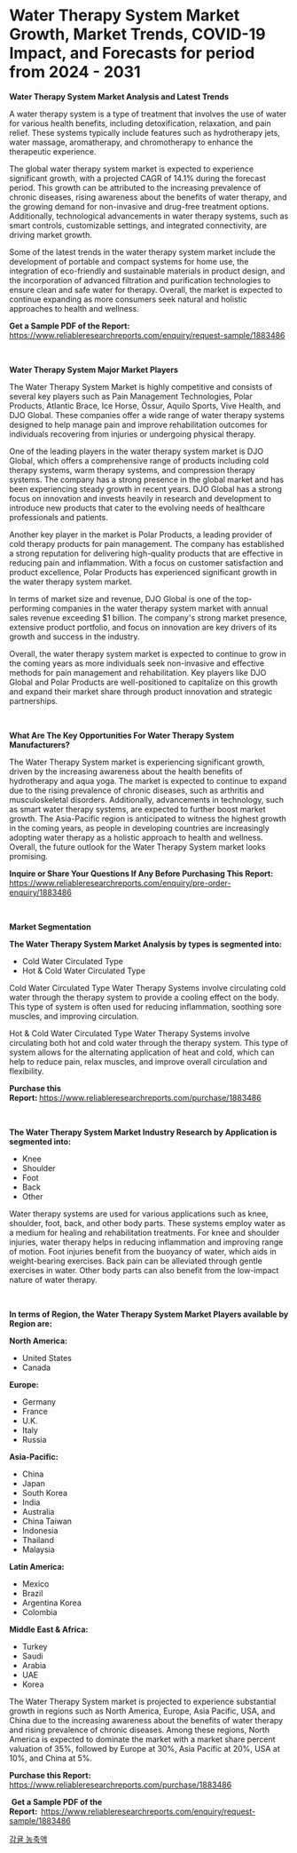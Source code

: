 <p><h1>Water Therapy System Market Growth, Market Trends, COVID-19 Impact, and Forecasts for period from 2024 - 2031</h1></p><p><strong>Water Therapy System Market Analysis and Latest Trends</strong></p>
<p><p>A water therapy system is a type of treatment that involves the use of water for various health benefits, including detoxification, relaxation, and pain relief. These systems typically include features such as hydrotherapy jets, water massage, aromatherapy, and chromotherapy to enhance the therapeutic experience.</p><p>The global water therapy system market is expected to experience significant growth, with a projected CAGR of 14.1% during the forecast period. This growth can be attributed to the increasing prevalence of chronic diseases, rising awareness about the benefits of water therapy, and the growing demand for non-invasive and drug-free treatment options. Additionally, technological advancements in water therapy systems, such as smart controls, customizable settings, and integrated connectivity, are driving market growth.</p><p>Some of the latest trends in the water therapy system market include the development of portable and compact systems for home use, the integration of eco-friendly and sustainable materials in product design, and the incorporation of advanced filtration and purification technologies to ensure clean and safe water for therapy. Overall, the market is expected to continue expanding as more consumers seek natural and holistic approaches to health and wellness.</p></p>
<p><strong>Get a Sample PDF of the Report:&nbsp;</strong> <a href="https://www.reliableresearchreports.com/enquiry/request-sample/1883486">https://www.reliableresearchreports.com/enquiry/request-sample/1883486</a></p>
<p>&nbsp;</p>
<p><strong>Water Therapy System Major Market Players</strong></p>
<p><p>The Water Therapy System Market is highly competitive and consists of several key players such as Pain Management Technologies, Polar Products, Atlantic Brace, Ice Horse, Össur, Aquilo Sports, Vive Health, and DJO Global. These companies offer a wide range of water therapy systems designed to help manage pain and improve rehabilitation outcomes for individuals recovering from injuries or undergoing physical therapy.</p><p>One of the leading players in the water therapy system market is DJO Global, which offers a comprehensive range of products including cold therapy systems, warm therapy systems, and compression therapy systems. The company has a strong presence in the global market and has been experiencing steady growth in recent years. DJO Global has a strong focus on innovation and invests heavily in research and development to introduce new products that cater to the evolving needs of healthcare professionals and patients.</p><p>Another key player in the market is Polar Products, a leading provider of cold therapy products for pain management. The company has established a strong reputation for delivering high-quality products that are effective in reducing pain and inflammation. With a focus on customer satisfaction and product excellence, Polar Products has experienced significant growth in the water therapy system market.</p><p>In terms of market size and revenue, DJO Global is one of the top-performing companies in the water therapy system market with annual sales revenue exceeding $1 billion. The company's strong market presence, extensive product portfolio, and focus on innovation are key drivers of its growth and success in the industry.</p><p>Overall, the water therapy system market is expected to continue to grow in the coming years as more individuals seek non-invasive and effective methods for pain management and rehabilitation. Key players like DJO Global and Polar Products are well-positioned to capitalize on this growth and expand their market share through product innovation and strategic partnerships.</p></p>
<p>&nbsp;</p>
<p><strong>What Are The Key Opportunities For Water Therapy System Manufacturers?</strong></p>
<p><p>The Water Therapy System market is experiencing significant growth, driven by the increasing awareness about the health benefits of hydrotherapy and aqua yoga. The market is expected to continue to expand due to the rising prevalence of chronic diseases, such as arthritis and musculoskeletal disorders. Additionally, advancements in technology, such as smart water therapy systems, are expected to further boost market growth. The Asia-Pacific region is anticipated to witness the highest growth in the coming years, as people in developing countries are increasingly adopting water therapy as a holistic approach to health and wellness. Overall, the future outlook for the Water Therapy System market looks promising.</p></p>
<p><strong>Inquire or Share Your Questions If Any Before Purchasing This Report:</strong> <a href="https://www.reliableresearchreports.com/enquiry/pre-order-enquiry/1883486">https://www.reliableresearchreports.com/enquiry/pre-order-enquiry/1883486</a></p>
<p>&nbsp;</p>
<p><strong>Market Segmentation</strong></p>
<p><strong>The Water Therapy System Market Analysis by types is segmented into:</strong></p>
<p><ul><li>Cold Water Circulated Type</li><li>Hot & Cold Water Circulated Type</li></ul></p>
<p><p>Cold Water Circulated Type Water Therapy Systems involve circulating cold water through the therapy system to provide a cooling effect on the body. This type of system is often used for reducing inflammation, soothing sore muscles, and improving circulation.</p><p>Hot & Cold Water Circulated Type Water Therapy Systems involve circulating both hot and cold water through the therapy system. This type of system allows for the alternating application of heat and cold, which can help to reduce pain, relax muscles, and improve overall circulation and flexibility.</p></p>
<p><strong>Purchase this Report:&nbsp;</strong><a href="https://www.reliableresearchreports.com/purchase/1883486">https://www.reliableresearchreports.com/purchase/1883486</a></p>
<p>&nbsp;</p>
<p><strong>The Water Therapy System Market Industry Research by Application is segmented into:</strong></p>
<p><ul><li>Knee</li><li>Shoulder</li><li>Foot</li><li>Back</li><li>Other</li></ul></p>
<p><p>Water therapy systems are used for various applications such as knee, shoulder, foot, back, and other body parts. These systems employ water as a medium for healing and rehabilitation treatments. For knee and shoulder injuries, water therapy helps in reducing inflammation and improving range of motion. Foot injuries benefit from the buoyancy of water, which aids in weight-bearing exercises. Back pain can be alleviated through gentle exercises in water. Other body parts can also benefit from the low-impact nature of water therapy.</p></p>
<p>&nbsp;</p>
<p><strong>In terms of Region, the Water Therapy System Market Players available by Region are:</strong></p>
<p>
    <p> <strong> North America: </strong>
        <ul>
            <li>United States</li>
            <li>Canada</li>
        </ul>
        </p> 
    <p> <strong> Europe: </strong>
        <ul>
            <li>Germany</li>
            <li>France</li>
            <li>U.K.</li>
            <li>Italy</li>
            <li>Russia</li>
        </ul>
        </p> 
    <p> <strong> Asia-Pacific: </strong>
        <ul>
            <li>China</li>
            <li>Japan</li>
            <li>South Korea</li>
            <li>India</li>
            <li>Australia</li>
            <li>China Taiwan</li>
            <li>Indonesia</li>
            <li>Thailand</li>
            <li>Malaysia</li>
        </ul>
        </p> 
    <p> <strong> Latin America: </strong>
        <ul>
            <li>Mexico</li>
            <li>Brazil</li>
            <li>Argentina Korea</li>
            <li>Colombia</li>
        </ul>
        </p> 
    <p> <strong> Middle East & Africa: </strong>
        <ul>
            <li>Turkey</li>
            <li>Saudi</li>
            <li>Arabia</li>
            <li>UAE</li>
            <li>Korea</li>
        </ul>
    </p>
    </p>
<p><p>The Water Therapy System market is projected to experience substantial growth in regions such as North America, Europe, Asia Pacific, USA, and China due to the increasing awareness about the benefits of water therapy and rising prevalence of chronic diseases. Among these regions, North America is expected to dominate the market with a market share percent valuation of 35%, followed by Europe at 30%, Asia Pacific at 20%, USA at 10%, and China at 5%.</p></p>
<p><strong>Purchase this Report: </strong><a href="https://www.reliableresearchreports.com/purchase/1883486">https://www.reliableresearchreports.com/purchase/1883486</a></p>
<p>&nbsp;<strong>Get a Sample PDF of the Report:&nbsp;&nbsp;</strong><a href="https://www.reliableresearchreports.com/enquiry/request-sample/1883486">https://www.reliableresearchreports.com/enquiry/request-sample/1883486</a></p>
<p><strong></strong></p>
<p><p><a href="https://github.com/mpodehpw07370073/Market-Research-Report-List-1/blob/main/32941097603.md">감귤 농축액</a></p></p>